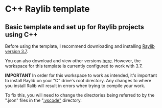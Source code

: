 # C++ Raylib template
## Basic template and set up for Raylib projects using C++

Before using the template, I recommend downloading and installing <a href="https://github.com/raysan5/raylib/releases/download/3.7.0/raylib_installer_v370.mingw.exe">Raylib version 3.7</a>.

You can also download and view other versions <a href="https://github.com/raysan5/raylib/releases">here</a>.
However, the workspace for this template is currently configured to work with 3.7.

<strong>IMPORTANT</strong>
In order for this workspace to work as intended, it's important to install Raylib on your "C" drive's root directory.
Any changes to where you install Ralib will result in errors when trying to compile your work.

To fix this, you will need to change the directories being referred to by the ".json" files in the "<a href="https://github.com/OM3G424747/Cpp-Raylib-template/tree/main/vscode_raylib_template/.vscode">.vscode"</a> directory.


